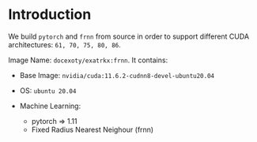 # Introduction
We build `pytorch` and `frnn` from source in order to support different CUDA architectures: `61, 70, 75, 80, 86`.

Image Name: `docexoty/exatrkx:frnn`. It contains:
* Base Image: `nvidia/cuda:11.6.2-cudnn8-devel-ubuntu20.04`
* OS: `ubuntu 20.04`

* Machine Learning:
    * pytorch &#x21d2; 1.11
    * Fixed Radius Nearest Neighour (frnn)